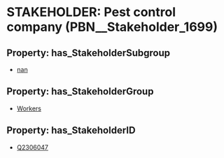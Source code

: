 # STAKEHOLDER: __Pest control company__ (PBN__Stakeholder_1699)

## Property: has_StakeholderSubgroup

* [nan](PBN__StakeholderSubgroup_7)

## Property: has_StakeholderGroup

* [Workers](PBN__StakeholderGroup_2)

## Property: has_StakeholderID

* [Q2306047](Q2306047)

